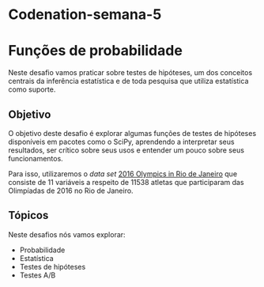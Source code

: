 # Codenation-semana-5

# Funções de probabilidade

Neste desafio vamos praticar sobre testes de hipóteses, um dos conceitos centrais
da inferência estatística e de toda pesquisa que utiliza estatística como suporte.

## Objetivo

O objetivo deste desafio é explorar algumas funções de testes de hipóteses disponíveis
em pacotes como o SciPy, aprendendo a interpretar seus resultados, ser crítico sobre
seus usos e entender um pouco sobre seus funcionamentos.

Para isso, utilizaremos  o _data set_ [2016 Olympics in Rio de Janeiro](https://www.kaggle.com/rio2016/olympic-games/)
que consiste de 11 variáveis a respeito de 11538 atletas que participaram das
Olimpíadas de 2016 no Rio de Janeiro.

## Tópicos

Neste desafios nós vamos explorar:

* Probabilidade
* Estatística
* Testes de hipóteses
* Testes A/B
